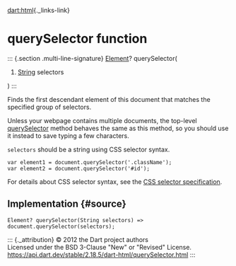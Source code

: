 [dart:html](../dart-html/dart-html-library){._links-link}

querySelector function
======================

::: {.section .multi-line-signature}
[Element](element-class)? querySelector(

1.  [String](../dart-core/string-class) selectors

)
:::

Finds the first descendant element of this document that matches the
specified group of selectors.

Unless your webpage contains multiple documents, the top-level
[querySelector](queryselector) method behaves the same as this method,
so you should use it instead to save typing a few characters.

`selectors` should be a string using CSS selector syntax.

``` {.language-dart data-language="dart"}
var element1 = document.querySelector('.className');
var element2 = document.querySelector('#id');
```

For details about CSS selector syntax, see the [CSS selector
specification](http://www.w3.org/TR/css3-selectors/).

Implementation {#source}
--------------

``` {.language-dart data-language="dart"}
Element? querySelector(String selectors) => document.querySelector(selectors);
```

::: {._attribution}
© 2012 the Dart project authors\
Licensed under the BSD 3-Clause \"New\" or \"Revised\" License.\
<https://api.dart.dev/stable/2.18.5/dart-html/querySelector.html>
:::
